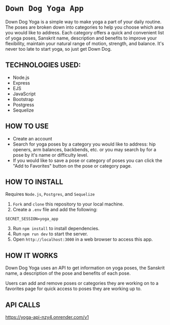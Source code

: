 # `Down Dog Yoga App`
Down Dog Yoga is a simple way to make yoga a part of your daily routine.  The poses are broken down into categories to help you choose which area you would like to address. Each category offers a quick and convenient list of yoga poses, Sanskrit name, description and benefits to improve your flexibility, maintain your natural range of motion, strength, and balance.  It's never too late to start yoga, so just get Down Dog.

## TECHNOLOGIES USED: 
* Node.js
* Express
* EJS
* JavaScript
* Bootstrap
* Postgress
* Sequelize


## HOW TO USE
* Create an account
* Search for yoga poses by a category you would like to address: hip openers, arm balances, backbends, etc. or you may search by for a pose by it's name or difficulty level.
* If you would like to save a pose or category of poses you can click the "Add to Favorites" button on the pose or category page.

## HOW TO INSTALL
Requires ```Node.js```, ```Postgres```, and ```Sequelize```
1. ```Fork``` and ```clone``` this repository to your local machine.
2. Create a ```.env``` file and add the following:

```SECRET_SESSION=yoga_app```

3. Run ```npm install``` to install dependencies.
4. Run ```npm run dev``` to start the server.
5. Open ```http://localhost:3000``` in a web browser to access this app.

## HOW IT WORKS
Down Dog Yoga uses an API to get information on yoga poses, the Sanskrit name, a description of the pose and benefits of each pose.

Users can add and remove poses or categories they are working on to a favorites page for quick access to poses they are working up to.

## API CALLS



https://yoga-api-nzy4.onrender.com/v1

